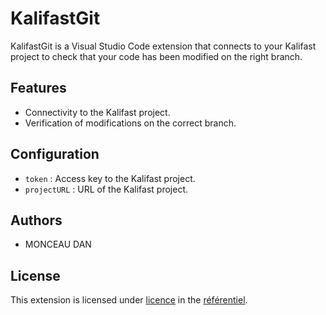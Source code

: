 # KalifastGit

KalifastGit is a Visual Studio Code extension that connects to your Kalifast project to check that your code has been modified on the right branch.

## Features

- Connectivity to the Kalifast project.
- Verification of modifications on the correct branch.

## Configuration

- `token` : Access key to the Kalifast project.
- `projectURL` : URL of the Kalifast project.

## Authors

- MONCEAU DAN

## License

This extension is licensed under [licence](https://github.com/microsoft/vscode-extension-samples/blob/main/LICENSE) in the [référentiel](https://github.com/d4nm0/KalifastExtensionVSCODE).
